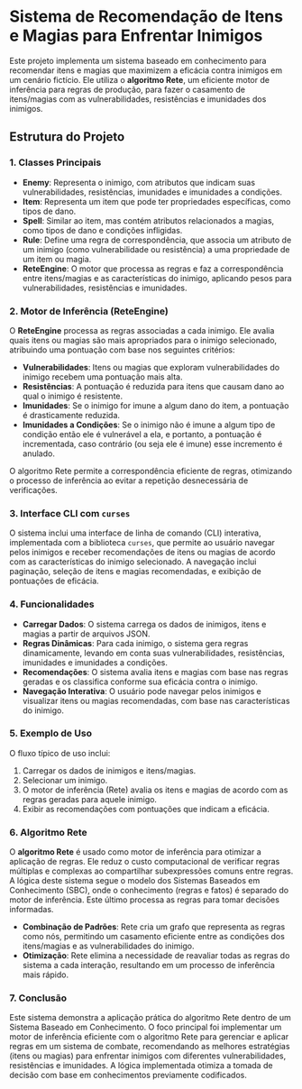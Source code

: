 # Sistema de Recomendação de Itens e Magias para Enfrentar Inimigos

Este projeto implementa um sistema baseado em conhecimento para recomendar itens e magias que maximizem a eficácia contra inimigos 
em um cenário fictício. Ele utiliza o **algoritmo Rete**, um eficiente motor de inferência para regras de produção, para fazer 
o casamento de itens/magias com as vulnerabilidades, resistências e imunidades dos inimigos.

## Estrutura do Projeto

### 1. Classes Principais

- **Enemy**: Representa o inimigo, com atributos que indicam suas vulnerabilidades, resistências, imunidades e imunidades a condições.
- **Item**: Representa um item que pode ter propriedades específicas, como tipos de dano.
- **Spell**: Similar ao item, mas contém atributos relacionados a magias, como tipos de dano e condições infligidas.
- **Rule**: Define uma regra de correspondência, que associa um atributo de um inimigo (como vulnerabilidade ou resistência) a uma propriedade de um item ou magia.
- **ReteEngine**: O motor que processa as regras e faz a correspondência entre itens/magias e as características do inimigo, aplicando pesos para vulnerabilidades, resistências e imunidades.

### 2. Motor de Inferência (ReteEngine)

O **ReteEngine** processa as regras associadas a cada inimigo. Ele avalia quais itens ou magias são mais apropriados para o inimigo 
selecionado, atribuindo uma pontuação com base nos seguintes critérios:

- **Vulnerabilidades**: Itens ou magias que exploram vulnerabilidades do inimigo recebem uma pontuação mais alta.
- **Resistências**: A pontuação é reduzida para itens que causam dano ao qual o inimigo é resistente.
- **Imunidades**: Se o inimigo for imune a algum dano do item, a pontuação é drasticamente reduzida.
- **Imunidades a Condições**: Se o inimigo não é imune a algum tipo de condição então ele é vulnerável a ela, e portanto, a pontuação é incrementada, caso contrário (ou seja ele é imune) esse incremento é anulado.

O algoritmo Rete permite a correspondência eficiente de regras, otimizando o processo de inferência ao evitar a repetição desnecessária de verificações.

### 3. Interface CLI com `curses`

O sistema inclui uma interface de linha de comando (CLI) interativa, implementada com a biblioteca `curses`, que permite ao usuário 
navegar pelos inimigos e receber recomendações de itens ou magias de acordo com as características do inimigo selecionado. 
A navegação inclui paginação, seleção de itens e magias recomendadas, e exibição de pontuações de eficácia.

### 4. Funcionalidades

- **Carregar Dados**: O sistema carrega os dados de inimigos, itens e magias a partir de arquivos JSON.
- **Regras Dinâmicas**: Para cada inimigo, o sistema gera regras dinamicamente, levando em conta suas vulnerabilidades, resistências, imunidades e imunidades a condições.
- **Recomendações**: O sistema avalia itens e magias com base nas regras geradas e os classifica conforme sua eficácia contra o inimigo.
- **Navegação Interativa**: O usuário pode navegar pelos inimigos e visualizar itens ou magias recomendadas, com base nas características do inimigo.

### 5. Exemplo de Uso

O fluxo típico de uso inclui:
1. Carregar os dados de inimigos e itens/magias.
2. Selecionar um inimigo.
3. O motor de inferência (Rete) avalia os itens e magias de acordo com as regras geradas para aquele inimigo.
4. Exibir as recomendações com pontuações que indicam a eficácia.

### 6. Algoritmo Rete

O **algoritmo Rete** é usado como motor de inferência para otimizar a aplicação de regras. Ele reduz o custo computacional de verificar 
regras múltiplas e complexas ao compartilhar subexpressões comuns entre regras. A lógica deste sistema segue o modelo dos 
Sistemas Baseados em Conhecimento (SBC), onde o conhecimento (regras e fatos) é separado do motor de inferência. 
Este último processa as regras para tomar decisões informadas.

- **Combinação de Padrões**: Rete cria um grafo que representa as regras como nós, permitindo um casamento eficiente entre as condições dos itens/magias e as vulnerabilidades do inimigo.
- **Otimização**: Rete elimina a necessidade de reavaliar todas as regras do sistema a cada interação, resultando em um processo de inferência mais rápido.

### 7. Conclusão

Este sistema demonstra a aplicação prática do algoritmo Rete dentro de um Sistema Baseado em Conhecimento. 
O foco principal foi implementar um motor de inferência eficiente com o algoritmo Rete para gerenciar e aplicar regras em um 
sistema de combate, recomendando as melhores estratégias (itens ou magias) para enfrentar inimigos com diferentes vulnerabilidades, 
resistências e imunidades. A lógica implementada otimiza a tomada de decisão com base em conhecimentos previamente codificados.
